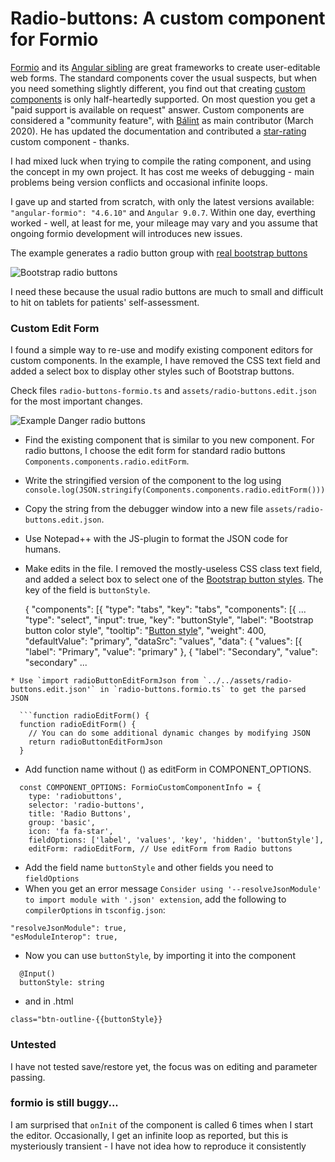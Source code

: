 # Radio-buttons: A custom component for Formio

[Formio](https://github.com/formio/formio) and its [Angular sibling](https://github.com/formio/angular-formio) are great frameworks to create user-editable web forms. The standard components cover the usual suspects, but when you need something slightly different, you find out that creating [custom components](https://github.com/formio/angular-formio/wiki/Custom-Components-with-Angular-Elements) is only half-heartedly supported. On most question you get a "paid support is available on request" answer. Custom components are considered  a "community feature", with [Bálint](https://github.com/merobal) as main contributor (March 2020). He has updated the documentation and contributed a [star-rating](https://github.com/merobal/angular-formio-custom-demo)  custom component - thanks.

I had mixed luck when trying to compile the rating component, and using the concept in my own project. It has cost me weeks of debugging - main problems being version conflicts and occasional infinite loops.

I gave up and started from scratch, with only the latest versions available: `"angular-formio": "4.6.10"` and `Angular 9.0.7`. Within one day, everthing worked - well, at least for me, your mileage may vary and you assume that ongoing formio development will introduces new issues.

The example generates a radio button group with [real bootstrap buttons](https://ng-bootstrap.github.io/#/components/buttons/examples#radioreactive)

![Bootstrap radio buttons](https://i.ibb.co/tHbnnTn/cust.png)

I need these because the usual radio buttons are much to small and difficult to hit on tablets for patients' self-assessment.

### Custom Edit Form

I found a simple way to re-use and modify existing component editors for custom components.  In the example, I have removed the CSS text field and added a select box to display other styles such  of Bootstrap buttons.

Check files `radio-buttons-formio.ts` and `assets/radio-buttons.edit.json` for the most important changes.  

![Example Danger radio buttons](https://i.ibb.co/pzNfbG5/RedRadio.png)

* Find the existing component that is similar to you new component. For radio buttons, I choose the edit form for standard radio buttons `Components.components.radio.editForm`.
* Write the stringified version of the component to the log using `console.log(JSON.stringify(Components.components.radio.editForm()))`
* Copy the string from the debugger window into a new file `assets/radio-buttons.edit.json`. 
* Use Notepad++ with the JS-plugin to format the JSON code for humans.
* Make edits in the file. I removed the mostly-useless CSS class text field, and added a select box to select one of the [Bootstrap button styles](https://getbootstrap.com/docs/4.0/components/buttons/). The key of the field is `buttonStyle`.

	{
		"components": [{
				"type": "tabs",
				"key": "tabs",
				"components": [{
	...
							"type": "select",
							"input": true,
							"key": "buttonStyle",
							"label": "Bootstrap button color style",
							"tooltip": "<a href='https://getbootstrap.com/docs/4.0/components/buttons/'>Button style</a>",
							"weight": 400,
							"defaultValue": "primary",
							"dataSrc": "values",
							"data": {
								"values": [{
										"label": "Primary",
										"value": "primary"
									}, {
										"label": "Secondary",
										"value": "secondary"
								...
```
* Use `import radioButtonEditFormJson from `../../assets/radio-buttons.edit.json'` in `radio-buttons.formio.ts` to get the parsed JSON

  ```function radioEditForm() {
  function radioEditForm() {
    // You can do some additional dynamic changes by modifying JSON
    return radioButtonEditFormJson
  }
```
* Add function name without () as editForm in COMPONENT_OPTIONS.

```
  const COMPONENT_OPTIONS: FormioCustomComponentInfo = {
    type: 'radiobuttons', 
    selector: 'radio-buttons', 
    title: 'Radio Buttons', 
    group: 'basic', 
    icon: 'fa fa-star', 
    fieldOptions: ['label', 'values', 'key', 'hidden', 'buttonStyle'],
    editForm: radioEditForm, // Use editForm from Radio buttons
```
* Add the field name `buttonStyle` and other fields you need to `fieldOptions`
* When you get an error message `Consider using '--resolveJsonModule' to import module with '.json' extension`, add the following to `compilerOptions` in `tsconfig.json`:

```
"resolveJsonModule": true,
"esModuleInterop": true,
```

* Now you can use `buttonStyle`, by importing it into the component
```
  @Input()
  buttonStyle: string
```
* and in .html
```
class="btn-outline-{{buttonStyle}}
```

### Untested

I have not tested save/restore yet, the focus was on editing and parameter passing.

### formio is still buggy...

I am surprised that `onInit` of the component is called 6 times when I start the editor.  Occasionally, I get an infinite loop as reported, but this is mysteriously transient - I have not idea how to reproduce it consistently


